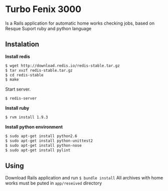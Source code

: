 # Turbo Fenix 3000
  Is a Rails application for automatic home works checking jobs, 
  based on Resque
  Suport ruby and python language
## Instalation 
**Install redis**
```bash
$ wget http://download.redis.io/redis-stable.tar.gz
$ tar xvzf redis-stable.tar.gz
$ cd redis-stable
$ make
```
Start server.
```bash
$ redis-server
```
**Install ruby** 
```bash
$ rvm install 1.9.3 
```
**Install python environment**
```bash
$ sudo apt-get install python2.6
$ sudo apt-get install python-unittest2
$ sudo apt-get install python-nose
$ sudo apt-get install pylint
```
## Using
Download Rails application and run `$ bundle install`
All archives with home works must be puted in `app/reseived` directory
